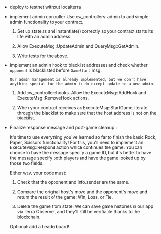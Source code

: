 
- deploy to testnet without localterra
- implement admin controller
    Use cw_controllers::admin to add simple admin functionality to your contract.

    1) Set up state.rs and instantiate() correctly so your contract starts its life with an admin address.

    2) Allow ExecuteMsg::UpdateAdmin and QueryMsg::GetAdmin.

    3) Write tests for the above.

- implement an admin hook to blacklist addresses and check whether `opponent` is
  blacklisted before `GameStart` msg.

      Our admin management is already implemented, but we don't have anything special for the admin to do except update to a new admin.

    1) Add cw_controller::hooks. Allow the ExecuteMsg::AddHook and ExecuteMsg::RemoveHook actions.

    2) When your contract receives an ExecuteMsg::StartGame, iterate through the blacklist to make sure that the host address is not on the blacklist.

- Finalize response message and post-game cleanup :


    It's time to use everything you've learned so far to finish the basic Rock, Paper, Scissors functionality! For this, you'll need to implement an ExecuteMsg::Respond action which continues the game. You can choose to have the message specify a game ID, but it's better to have the message specify both players and have the game looked up by those two fields.

    Either way, your code must:

    1) Check that the opponent and info.sender are the same.

    2) Compare the original host's move and the opponent's move and return the result of the game: Win, Loss, or Tie.

    3) Delete the game from state. We can save game histories in our app via Terra Observer, and they'll still be verifiable thanks to the blockchain.

    Optional: add a Leaderboard!



